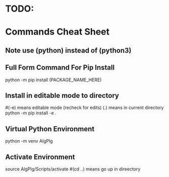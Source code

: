 # TODO:

# Commands Cheat Sheet
## Note use (python) instead of (python3)
## Full Form Command For Pip Install
python -m pip install (PACKAGE_NAME_HERE)
## Install in editable mode to directory
#(-e) means editable mode (recheck for edits) (.) means in current directory
python -m pip install -e .
## Virtual Python Environment
python -m venv AlgPlg
## Activate Environment
source AlgPlg/Scripts/activate
#(cd ..) means go up in direectory
